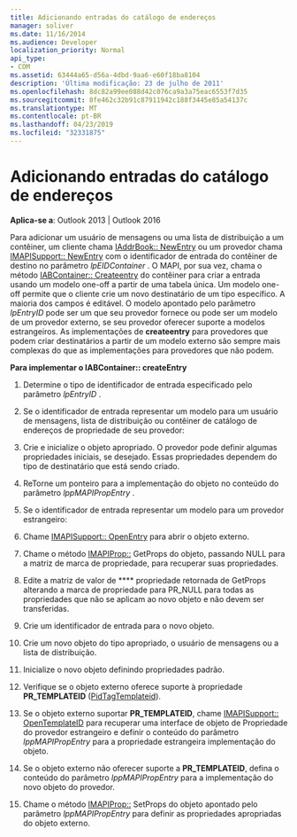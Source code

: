 ```yaml
---
title: Adicionando entradas do catálogo de endereços
manager: soliver
ms.date: 11/16/2014
ms.audience: Developer
localization_priority: Normal
api_type:
- COM
ms.assetid: 63444a65-d56a-4dbd-9aa6-e60f18ba8104
description: 'Última modificação: 23 de julho de 2011'
ms.openlocfilehash: 8dc82a99ee088d42c076ca9a3a75eac6553f7d35
ms.sourcegitcommit: 8fe462c32b91c87911942c188f3445e85a54137c
ms.translationtype: MT
ms.contentlocale: pt-BR
ms.lasthandoff: 04/23/2019
ms.locfileid: "32331875"
---
```

# <a name="adding-address-book-entries"></a>Adicionando entradas do catálogo de endereços

  
  
**Aplica-se a**: Outlook 2013 | Outlook 2016 
  
Para adicionar um usuário de mensagens ou uma lista de distribuição a um contêiner, um cliente chama [IAddrBook:: NewEntry](iaddrbook-newentry.md) ou um provedor chama [IMAPISupport:: NewEntry](imapisupport-newentry.md) com o identificador de entrada do contêiner de destino no parâmetro _lpEIDContainer_ . O MAPI, por sua vez, chama o método [IABContainer:: Createentry](iabcontainer-createentry.md) do contêiner para criar a entrada usando um modelo one-off a partir de uma tabela única. Um modelo one-off permite que o cliente crie um novo destinatário de um tipo específico. A maioria dos campos é editável. O modelo apontado pelo parâmetro _lpEntryID_ pode ser um que seu provedor fornece ou pode ser um modelo de um provedor externo, se seu provedor oferecer suporte a modelos estrangeiros. As implementações de **createentry** para provedores que podem criar destinatários a partir de um modelo externo são sempre mais complexas do que as implementações para provedores que não podem. 
  
 **Para implementar o IABContainer:: createEntry**
  
1. Determine o tipo de identificador de entrada especificado pelo parâmetro _lpEntryID_ . 
    
2. Se o identificador de entrada representar um modelo para um usuário de mensagens, lista de distribuição ou contêiner de catálogo de endereços de propriedade de seu provedor:
    
1. Crie e inicialize o objeto apropriado. O provedor pode definir algumas propriedades iniciais, se desejado. Essas propriedades dependem do tipo de destinatário que está sendo criado. 
    
2. ReTorne um ponteiro para a implementação do objeto no conteúdo do parâmetro _lppMAPIPropEntry_ . 
    
3. Se o identificador de entrada representar um modelo para um provedor estrangeiro:
    
1. Chame [IMAPISupport:: OpenEntry](imapisupport-openentry.md) para abrir o objeto externo. 
    
2. Chame o método [IMAPIProp::](imapiprop-getprops.md) GetProps do objeto, passando NULL para a matriz de marca de propriedade, para recuperar suas propriedades. 
    
3. Edite a matriz de valor de **** propriedade retornada de GetProps alterando a marca de propriedade para PR_NULL para todas as propriedades que não se aplicam ao novo objeto e não devem ser transferidas. 
    
4. Crie um identificador de entrada para o novo objeto. 
    
5. Crie um novo objeto do tipo apropriado, o usuário de mensagens ou a lista de distribuição.
    
6. Inicialize o novo objeto definindo propriedades padrão.
    
7. Verifique se o objeto externo oferece suporte à propriedade **PR_TEMPLATEID** ([PidTagTemplateid](pidtagtemplateid-canonical-property.md)). 
    
8. Se o objeto externo suportar **PR_TEMPLATEID**, chame [IMAPISupport:: OpenTemplateID](imapisupport-opentemplateid.md) para recuperar uma interface de objeto de Propriedade do provedor estrangeiro e definir o conteúdo do parâmetro _lppMAPIPropEntry_ para a propriedade estrangeira implementação do objeto. 
    
9. Se o objeto externo não oferecer suporte a **PR_TEMPLATEID**, defina o conteúdo do parâmetro _lppMAPIPropEntry_ para a implementação do novo objeto do provedor. 
    
10. Chame o método [IMAPIProp::](imapiprop-setprops.md) SetProps do objeto apontado pelo parâmetro _lppMAPIPropEntry_ para definir as propriedades apropriadas do objeto externo. 
    

